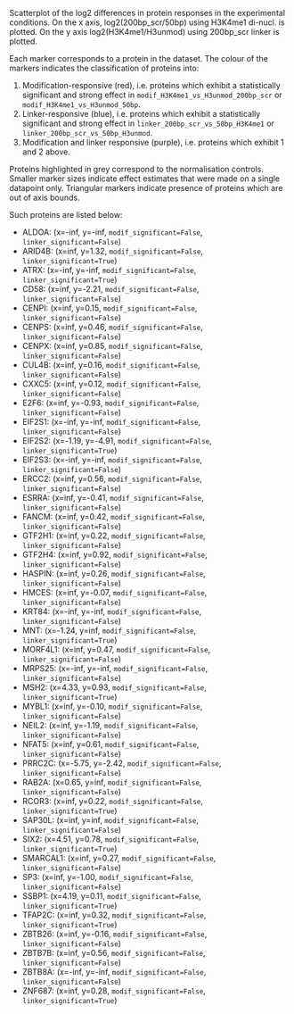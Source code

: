 
Scatterplot of the log2 differences in protein responses in the experimental conditions.
On the x axis, log2(200bp_scr/50bp) using H3K4me1 di-nucl. is plotted. On the y axis log2(H3K4me1/H3unmod) using 200bp_scr linker is plotted.

Each marker corresponds to a protein in the dataset. The colour of the markers indicates the classification of proteins into:

1. Modification-responsive (red), i.e. proteins which exhibit a statistically significant and strong effect in `modif_H3K4me1_vs_H3unmod_200bp_scr` or `modif_H3K4me1_vs_H3unmod_50bp`.
2. Linker-responsive (blue), i.e. proteins which exhibit a statistically significant and strong effect in `linker_200bp_scr_vs_50bp_H3K4me1` or `linker_200bp_scr_vs_50bp_H3unmod`.
3. Modification and linker responsive (purple), i.e. proteins which exhibit 1 and 2 above.

Proteins highlighted in grey correspond to the normalisation controls.
Smaller marker sizes indicate effect estimates that were made on a single datapoint only.
Triangular markers indicate presence of proteins which are out of axis bounds.

Such proteins are listed below:

   - ALDOA: (x=-inf, y=-inf, `modif_significant=False`, `linker_significant=False`)
   - ARID4B: (x=inf, y=1.32, `modif_significant=False`, `linker_significant=True`)
   - ATRX: (x=-inf, y=-inf, `modif_significant=False`, `linker_significant=True`)
   - CD58: (x=inf, y=-2.21, `modif_significant=False`, `linker_significant=False`)
   - CENPI: (x=inf, y=0.15, `modif_significant=False`, `linker_significant=False`)
   - CENPS: (x=inf, y=0.46, `modif_significant=False`, `linker_significant=False`)
   - CENPX: (x=inf, y=0.85, `modif_significant=False`, `linker_significant=False`)
   - CUL4B: (x=inf, y=0.16, `modif_significant=False`, `linker_significant=False`)
   - CXXC5: (x=inf, y=0.12, `modif_significant=False`, `linker_significant=False`)
   - E2F6: (x=inf, y=-0.93, `modif_significant=False`, `linker_significant=False`)
   - EIF2S1: (x=-inf, y=-inf, `modif_significant=False`, `linker_significant=False`)
   - EIF2S2: (x=-1.19, y=-4.91, `modif_significant=False`, `linker_significant=True`)
   - EIF2S3: (x=-inf, y=-inf, `modif_significant=False`, `linker_significant=False`)
   - ERCC2: (x=inf, y=0.56, `modif_significant=False`, `linker_significant=False`)
   - ESRRA: (x=inf, y=-0.41, `modif_significant=False`, `linker_significant=False`)
   - FANCM: (x=inf, y=0.42, `modif_significant=False`, `linker_significant=False`)
   - GTF2H1: (x=inf, y=0.22, `modif_significant=False`, `linker_significant=False`)
   - GTF2H4: (x=inf, y=0.92, `modif_significant=False`, `linker_significant=False`)
   - HASPIN: (x=inf, y=0.26, `modif_significant=False`, `linker_significant=False`)
   - HMCES: (x=inf, y=-0.07, `modif_significant=False`, `linker_significant=False`)
   - KRT84: (x=-inf, y=-inf, `modif_significant=False`, `linker_significant=False`)
   - MNT: (x=-1.24, y=inf, `modif_significant=False`, `linker_significant=True`)
   - MORF4L1: (x=inf, y=0.47, `modif_significant=False`, `linker_significant=False`)
   - MRPS25: (x=-inf, y=-inf, `modif_significant=False`, `linker_significant=False`)
   - MSH2: (x=4.33, y=0.93, `modif_significant=False`, `linker_significant=True`)
   - MYBL1: (x=inf, y=-0.10, `modif_significant=False`, `linker_significant=False`)
   - NEIL2: (x=inf, y=-1.19, `modif_significant=False`, `linker_significant=False`)
   - NFAT5: (x=inf, y=0.61, `modif_significant=False`, `linker_significant=False`)
   - PRRC2C: (x=-5.75, y=-2.42, `modif_significant=False`, `linker_significant=False`)
   - RAB2A: (x=0.65, y=inf, `modif_significant=False`, `linker_significant=False`)
   - RCOR3: (x=inf, y=0.22, `modif_significant=False`, `linker_significant=True`)
   - SAP30L: (x=inf, y=inf, `modif_significant=False`, `linker_significant=False`)
   - SIX2: (x=4.51, y=0.78, `modif_significant=False`, `linker_significant=True`)
   - SMARCAL1: (x=inf, y=0.27, `modif_significant=False`, `linker_significant=False`)
   - SP3: (x=inf, y=-1.00, `modif_significant=False`, `linker_significant=False`)
   - SSBP1: (x=4.19, y=0.11, `modif_significant=False`, `linker_significant=True`)
   - TFAP2C: (x=inf, y=0.32, `modif_significant=False`, `linker_significant=True`)
   - ZBTB26: (x=inf, y=-0.16, `modif_significant=False`, `linker_significant=False`)
   - ZBTB7B: (x=inf, y=0.56, `modif_significant=False`, `linker_significant=False`)
   - ZBTB8A: (x=-inf, y=-inf, `modif_significant=False`, `linker_significant=False`)
   - ZNF687: (x=inf, y=0.28, `modif_significant=False`, `linker_significant=True`)
        